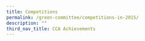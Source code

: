 ```yaml
---
title: Competitions
permalink: /green-committee/competitions-in-2015/
description: ""
third_nav_title: CCA Achievements
---
```

